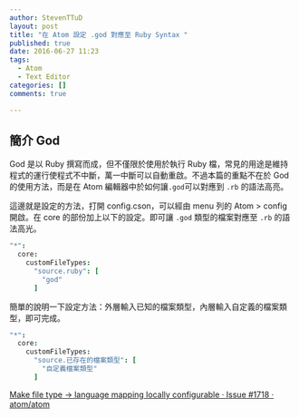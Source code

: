 ```yaml
---
author: StevenTTuD
layout: post
title: "在 Atom 設定 .god 對應至 Ruby Syntax "
published: true
date: 2016-06-27 11:23
tags:
  - Atom
  - Text Editor
categories: []
comments: true

---
```

## 簡介 God

God 是以 Ruby 撰寫而成，但不僅限於使用於執行 Ruby 檔，常見的用途是維持程式的運行使程式不中斷，萬一中斷可以自動重啟。不過本篇的重點不在於 God 的使用方法，而是在 Atom 編輯器中於如何讓`.god`可以對應到 `.rb` 的語法高亮。

這邊就是設定的方法，打開 config.cson，可以經由 menu 列的 Atom > config 開啟。在 core 的部份加上以下的設定。即可讓 `.god` 類型的檔案對應至 `.rb` 的語法高光。

```cson
"*":
  core:
    customFileTypes:
      "source.ruby": [
        "god"
      ]
```

簡單的說明一下設定方法：外層輸入已知的檔案類型，內層輸入自定義的檔案類型，即可完成。

```cson
"*":
  core:
    customFileTypes:
      "source.已存在的檔案類型": [
        "自定義檔案類型"
      ]
```

[Make file type -> language mapping locally configurable · Issue #1718 · atom/atom](https://github.com/atom/atom/issues/1718)